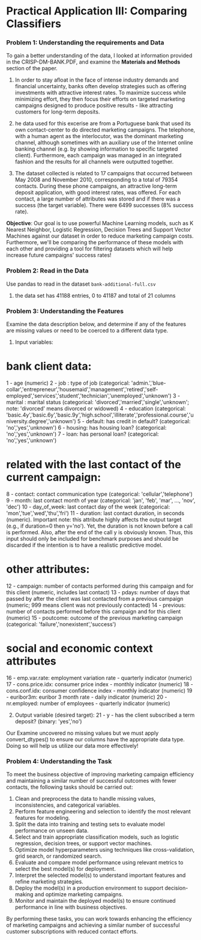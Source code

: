# Practical Application III: Comparing Classifiers

 
### Problem 1: Understanding the requirements and Data

To gain a better understanding of the data, I looked at information provided in the CRISP-DM-BANK.PDF, and examine the **Materials and Methods** section of the paper. 

 1. In order to stay afloat in the face of intense industry demands and financial uncertainty, banks often develop strategies such as offering investments with attractive interest rates. To maximize success while minimizing effort, they then focus their efforts on targeted marketing campaigns designed to produce positive results - like attracting customers for long-term deposits.

 2. he data used for this excerise are from a Portuguese bank that used its own contact-center to do directed marketing campaigns. The telephone, with a human agent as the interlocutor, was the dominant marketing channel, although sometimes with an auxiliary use of the Internet online banking channel (e.g. by showing information to specific targeted client). Furthermore, each campaign was managed in an integrated fashion and the results for all channels were outputted together.

 3. The dataset collected is related to 17 campaigns that occurred between May 2008 and November 2010, corresponding to a total of 79354 contacts. During these phone campaigns, an attractive long-term deposit application, with good interest rates, was offered. For each contact, a large number of attributes was stored and if there was a success (the target variable). There were 6499 successes (8% success rate).

 **Objective**: Our goal is to use powerful Machine Learning models, such as K Nearest Neighbor, Logistic Regression, Decision Trees and Support Vector Machines against our dataset in order to reduce marketing campaign costs. Furthermore, we'll be comparing the performance of these models with each other and providing a tool for filtering datasets which will help increase future campaigns' success rates!

### Problem 2: Read in the Data

Use pandas to read in the dataset `bank-additional-full.csv` 

 1.  the data set has 41188 entries, 0 to 41187 and total of 21 columns
 
### Problem 3: Understanding the Features

Examine the data description below, and determine if any of the features are missing values or need to be coerced to a different data type.

1. Input variables:
# bank client data:
1 - age (numeric)
2 - job : type of job (categorical: 'admin.','blue-collar','entrepreneur','housemaid','management','retired','self-employed','services','student','technician','unemployed','unknown')
3 - marital : marital status (categorical: 'divorced','married','single','unknown'; note: 'divorced' means divorced or widowed)
4 - education (categorical: 'basic.4y','basic.6y','basic.9y','high.school','illiterate','professional.course','university.degree','unknown')
5 - default: has credit in default? (categorical: 'no','yes','unknown')
6 - housing: has housing loan? (categorical: 'no','yes','unknown')
7 - loan: has personal loan? (categorical: 'no','yes','unknown')
# related with the last contact of the current campaign:
8 - contact: contact communication type (categorical: 'cellular','telephone')
9 - month: last contact month of year (categorical: 'jan', 'feb', 'mar', ..., 'nov', 'dec')
10 - day_of_week: last contact day of the week (categorical: 'mon','tue','wed','thu','fri')
11 - duration: last contact duration, in seconds (numeric). Important note: this attribute highly affects the output target (e.g., if duration=0 then y='no'). Yet, the duration is not known before a call is performed. Also, after the end of the call y is obviously known. Thus, this input should only be included for benchmark purposes and should be discarded if the intention is to have a realistic predictive model.
# other attributes:
12 - campaign: number of contacts performed during this campaign and for this client (numeric, includes last contact)
13 - pdays: number of days that passed by after the client was last contacted from a previous campaign (numeric; 999 means client was not previously contacted)
14 - previous: number of contacts performed before this campaign and for this client (numeric)
15 - poutcome: outcome of the previous marketing campaign (categorical: 'failure','nonexistent','success')
# social and economic context attributes
16 - emp.var.rate: employment variation rate - quarterly indicator (numeric)
17 - cons.price.idx: consumer price index - monthly indicator (numeric)
18 - cons.conf.idx: consumer confidence index - monthly indicator (numeric)
19 - euribor3m: euribor 3 month rate - daily indicator (numeric)
20 - nr.employed: number of employees - quarterly indicator (numeric)

2. Output variable (desired target):
21 - y - has the client subscribed a term deposit? (binary: 'yes','no')

Our Examine uncovered no missing values but we must apply convert_dtypes() to ensure our columns have the appropriate data type. Doing so will help us utilize our data more effectively!

### Problem 4: Understanding the Task

To meet the business objective of improving marketing campaign efficiency and maintaining a similar number of successful outcomes with fewer contacts, the following tasks should be carried out:

1. Clean and preprocess the data to handle missing values, inconsistencies, and categorical variables.
2. Perform feature engineering and selection to identify the most relevant features for modeling.
3. Split the data into training and testing sets to evaluate model performance on unseen data.
4. Select and train appropriate classification models, such as logistic regression, decision trees, or support vector machines.
5. Optimize model hyperparameters using techniques like cross-validation, grid search, or randomized search.
6. Evaluate and compare model performance using relevant metrics to select the best model(s) for deployment.
7. Interpret the selected model(s) to understand important features and refine marketing strategies.
8. Deploy the model(s) in a production environment to support decision-making and optimize marketing campaigns.
9. Monitor and maintain the deployed model(s) to ensure continued performance in line with business objectives.

By performing these tasks, you can work towards enhancing the efficiency of marketing campaigns and achieving a similar number of successful customer subscriptions with reduced contact efforts.